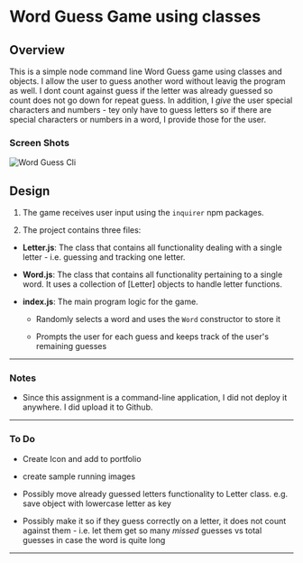 # Word Guess Game using classes

## Overview

This is a simple node command line Word Guess game using classes and objects.  I allow the user to guess another word without leavig the program as well.  I dont count against guess if the letter was already guessed so count does not go down for repeat guess.  In addition, I *give* the user special characters and numbers - tey only have to guess letters so if there are special characters or numbers in a word, I provide those for the user.

### Screen Shots

![Word Guess Cli](Images/01-WordGuess-Cli.gif)

## Design

1. The game receives user input using the `inquirer` npm packages.

2. The project contains three files:

* **Letter.js**: The class that contains all functionality dealing with a single letter - i.e. guessing and tracking one letter.

* **Word.js**: The class that contains all functionality pertaining to a single word.  It uses a collection of [Letter] objects to handle letter functions.

* **index.js**: The main program logic for the game.

  * Randomly selects a word and uses the `Word` constructor to store it

  * Prompts the user for each guess and keeps track of the user's remaining guesses

- - -

### Notes

* Since this assignment is a command-line application, I did not deploy it anywhere. I did upload it to Github.

- - -

### To Do
  
* Create Icon and add to portfolio
  
* create sample running images

* Possibly move already guessed letters functionality to Letter class.  e.g. save object with lowercase letter as key
  
* Possibly make it so if they guess correctly on a letter, it does not count against them - i.e. let them get so many *missed* guesses vs total guesses in case the word is quite long

- - -
